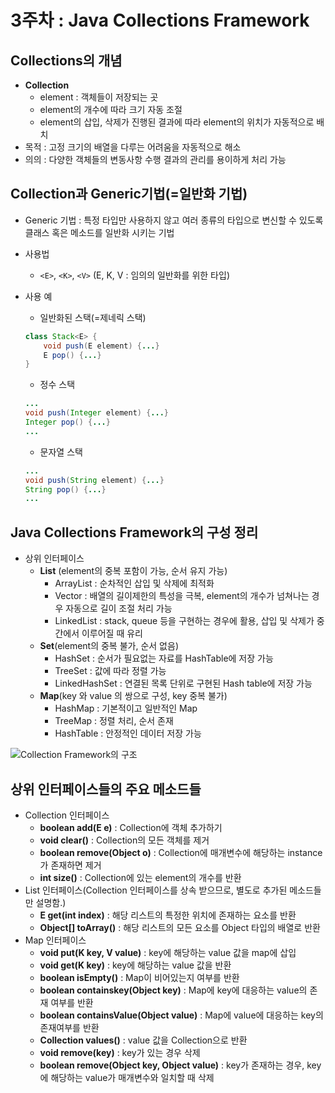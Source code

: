# 3주차 : Java Collections Framework

## Collections의 개념

* **Collection**
  * element : 객체들이 저장되는 곳
  * element의 개수에 따라 크기 자동 조절
  * element의 삽입, 삭제가 진행된 결과에 따라 element의 위치가 자동적으로 배치
* 목적 : 고정 크기의 배열을 다루는 어려움을 자동적으로 해소
* 의의 : 다양한 객체들의 변동사항 수행 결과의 관리를 용이하게 처리 가능

## Collection과 Generic기법(=일반화 기법)

* Generic 기법 : 특정 타입만 사용하지 않고 여러 종류의 타입으로 변신할 수 있도록 클래스 혹은 메소드를 일반화 시키는 기법
* 사용법
  * `<E>`, `<K>`, `<V>` (E, K, V : 임의의 일반화를 위한 타입)

* 사용 예

  * 일반화된 스택(=제네릭 스택)

  ``` java
  class Stack<E> {
      void push(E element) {...}
      E pop() {...}
  }
  ```

  * 정수 스택

  ``` java
  ...
  void push(Integer element) {...}
  Integer pop() {...}
  ...
  ```

  * 문자열 스택

  ``` java
  ...
  void push(String element) {...}
  String pop() {...}
  ...
  ```

## Java Collections Framework의 구성 정리

* 상위 인터페이스
  * **List** (element의 중복 포함이 가능, 순서 유지 가능)
    * ArrayList : 순차적인 삽입 및 삭제에 최적화
    * Vector : 배열의 길이제한의 특성을 극복, element의 개수가 넘쳐나는 경우 자동으로 길이 조절 처리 가능
    * LinkedList : stack, queue 등을 구현하는 경우에 활용, 삽입 및 삭제가 중간에서 이루어질 때 유리
  * **Set**(element의 중복 불가, 순서 없음)
    * HashSet : 순서가 필요없는 자료를 HashTable에 저장 가능
    * TreeSet : 값에 따라 정렬 가능
    * LinkedHashSet : 연결된 목록 단위로 구현된 Hash table에 저장 가능
  * **Map**(key 와 value 의 쌍으로 구성, key 중복 불가)
    * HashMap : 기본적이고 일반적인 Map
    * TreeMap : 정렬 처리, 순서 존재
    * HashTable : 안정적인 데이터 저장 가능

![Collection Framework의 구조](https://media.vlpt.us/images/nunddu/post/60e79219-7834-4f3d-8b9e-49e7d70ed725/image.png)

## 상위 인터페이스들의 주요 메소드들

* Collection 인터페이스
  * **boolean add(E e)** : Collection에 객체 추가하기
  * **void clear()** : Collection의 모든 객체를 제거
  * **boolean remove(Object o)** : Collection에 매개변수에 해당하는 instance가 존재하면 제거
  * **int size()** : Collection에 있는 element의 개수를 반환
* List 인터페이스(Collection 인터페이스를 상속 받으므로, 별도로 추가된 메소드들만 설명함.)
  * **E get(int index)** : 해당 리스트의 특정한 위치에 존재하는 요소를 반환
  * **Object[] toArray()** : 해당 리스트의 모든 요소를 Object 타입의 배열로 반환
* Map 인터페이스
  * **void put(K key, V value)** : key에 해당하는 value 값을 map에 삽입
  * **void get(K key)** : key에 해당하는 value 값을 반환
  * **boolean isEmpty()** : Map이 비어있는지 여부를 반환
  * **boolean containskey(Object key)** : Map에 key에 대응하는 value의 존재 여부를 반환
  * **boolean containsValue(Object value)** : Map에 value에 대응하는 key의 존재여부를 반환
  * **Collection values()** : value 값을 Collection으로 반환
  * **void remove(key)** : key가 있는 경우 삭제
  * **boolean remove(Object key, Object value)** : key가 존재하는 경우, key에 해당하는 value가 매개변수와 일치할 때 삭제
